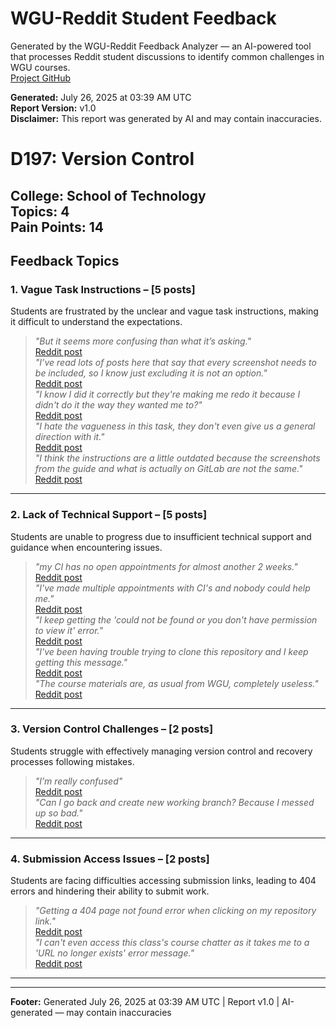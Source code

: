 # WGU-Reddit Student Feedback

Generated by the WGU-Reddit Feedback Analyzer — an AI-powered tool that processes Reddit student discussions to identify common challenges in WGU courses.  
[Project GitHub](https://wgudataninja.github.io/wgu-reddit-monitoring-pipeline/)

**Generated:** July 26, 2025 at 03:39 AM UTC  
**Report Version:** v1.0  
**Disclaimer:** This report was generated by AI and may contain inaccuracies.  
# D197: Version Control
**College:** School of Technology  
**Topics:** 4  
**Pain Points:** 14  
---
## Feedback Topics
### 1. Vague Task Instructions – [5 posts]
Students are frustrated by the unclear and vague task instructions, making it difficult to understand the expectations.  
> _"But it seems more confusing than what it’s asking."_  
> [Reddit post](https://reddit.com/comments/1cj1m2c)  
> _"I’ve read lots of posts here that say that every screenshot needs to be included, so I know just excluding it is not an option."_  
> [Reddit post](https://reddit.com/comments/1bco480)  
> _"I know I did it correctly but they're making me redo it because I didn't do it the way they wanted me to?"_  
> [Reddit post](https://reddit.com/comments/1b8ks9p)  
> _"I hate the vagueness in this task, they don't even give us a general direction with it."_  
> [Reddit post](https://reddit.com/comments/1j1cwxy)  
> _"I think the instructions are a little outdated because the screenshots from the guide and what is actually on GitLab are not the same."_  
> [Reddit post](https://reddit.com/comments/1lqxp9w)  
---
### 2. Lack of Technical Support – [5 posts]
Students are unable to progress due to insufficient technical support and guidance when encountering issues.  
> _"my CI has no open appointments for almost another 2 weeks."_  
> [Reddit post](https://reddit.com/comments/1b8ks9p)  
> _"I've made multiple appointments with CI's and nobody could help me."_  
> [Reddit post](https://reddit.com/comments/1gl3fu1)  
> _"I keep getting the 'could not be found or you don't have permission to view it' error."_  
> [Reddit post](https://reddit.com/comments/1cly2hq)  
> _"I've been having trouble trying to clone this repository and I keep getting this message."_  
> [Reddit post](https://reddit.com/comments/1amidgv)  
> _"The course materials are, as usual from WGU, completely useless."_  
> [Reddit post](https://reddit.com/comments/1efcz0i)  
---
### 3. Version Control Challenges – [2 posts]
Students struggle with effectively managing version control and recovery processes following mistakes.  
> _"I’m really confused"_  
> [Reddit post](https://reddit.com/comments/1l1yd7g)  
> _"Can I go back and create new working branch? Because I messed up so bad."_  
> [Reddit post](https://reddit.com/comments/1bq7sec)  
---
### 4. Submission Access Issues – [2 posts]
Students are facing difficulties accessing submission links, leading to 404 errors and hindering their ability to submit work.  
> _"Getting a 404 page not found error when clicking on my repository link."_  
> [Reddit post](https://reddit.com/comments/1bqrzmb)  
> _"I can't even access this class's course chatter as it takes me to a 'URL no longer exists' error message."_  
> [Reddit post](https://reddit.com/comments/1lhdi9o)  
---
---
**Footer:** Generated July 26, 2025 at 03:39 AM UTC | Report v1.0 | AI-generated — may contain inaccuracies  